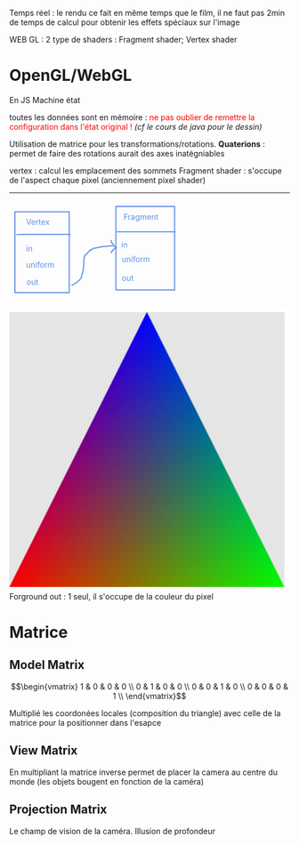 Temps réel : le rendu ce fait en même temps que le film, il ne faut pas 2min de temps de calcul pour obtenir les effets spéciaux sur l'image

WEB GL : 2 type de shaders : Fragment shader; Vertex shader


# OpenGL/WebGL

En JS
Machine état

toutes les données sont en mémoire : <span style="color: red">ne pas oublier de remettre la configuration dans l'état original !</span> _(cf le cours de java pour le dessin)_


Utilisation de matrice pour les transformations/rotations.
**Quaterions** : permet de faire des rotations aurait des axes inatégniables

vertex : calcul les emplacement des sommets
Fragment shader : s'occupe de l'aspect chaque pixel (anciennement pixel shader)

-----

<!-- #region drawnote -->
<svg id="svg" xmlns="http://www.w3.org/2000/svg" viewbox="193.8800048828125,42.400001525878906,308.79998779296875,175" style="height:175"><text font-family="inherit" font-size="14" fill="#6190e8" x="223.88" y="85.2">Vertex</text><text font-family="inherit" font-size="14" fill="#6190e8" x="223.88" y="133.2">in</text><text font-family="inherit" font-size="14" fill="#6190e8" x="223.88" y="162.8">uniform</text><text font-family="inherit" font-size="14" fill="#6190e8" x="224.68" y="193.2">out</text><rect x="350.28" y="110" fill="rgba(240, 240,240, 0.4)" stroke="#BBB" stroke-width="1"></rect><text font-family="inherit" font-size="14" fill="#6190e8" x="399.07" y="76.4">Fragment</text><text font-family="inherit" font-size="14" fill="#6190e8" x="395.07" y="126">in</text><text font-family="inherit" font-size="14" fill="#6190e8" x="395.88" y="152.4">uniform</text><text font-family="inherit" font-size="14" fill="#6190e8" x="395.88" y="186">out</text><rect x="203.88" y="62" fill="none" stroke="#6190e8" stroke-width="2" width="97.59000000000003" height="145.4" d="M 203.88 62 h 97.59000000000003 v 145.4 h -97.59000000000003 Z"></rect><rect x="385.47" y="52.4" fill="none" stroke="#6190e8" stroke-width="2" width="105.59999999999997" height="150.2" d="M 385.47 52.4 h 105.59999999999997 v 150.2 h -105.59999999999997 Z"></rect><line x1="206.27" y1="102.8" x2="303.88" y2="102.6" fill="none" stroke="#6190e8" stroke-width="2" d="M 206.27 102.8 L 303.88 102.6"></line><line x1="387.07" y1="98" x2="492.68" y2="97.8" fill="none" stroke="#6190e8" stroke-width="2" d="M 387.07 98 L 492.68 97.8"></line><path d="M 305.47,194 L 306.28,193.8 L 307.07,193.8 L 307.88,193.8 L 308.68,193 L 312.68,190.6 L 315.07,189 L 317.47,186.6 L 319.07,185.8 L 319.88,185 L 321.47,182.6 L 323.07,181 L 323.88,177.8 L 323.88,176.2 L 324.68,174.6 L 325.47,172.2 L 325.47,170.6 L 326.28,168.2 L 327.07,166.6 L 327.07,162.6 L 327.88,156.2 L 327.88,153.8 L 327.88,151.4 L 327.88,149 L 327.88,148.2 L 327.88,146.6 L 328.68,145 L 328.68,143.4 L 329.47,141.8 L 329.47,141 L 330.28,139.4 L 331.07,139.4 L 331.88,138.6 L 332.68,137.8 L 334.28,136.2 L 335.88,134.6 L 336.68,133.8 L 338.28,131.4 L 339.88,131.4 L 340.68,129.8 L 343.07,129.8 L 343.88,128.2 L 347.07,127.4 L 348.68,127.4 L 351.07,126.6 L 353.47,125.8 L 354.28,125.8 L 356.68,125.8 L 358.28,125 L 359.07,125 L 360.68,125 L 362.28,124.2 L 364.68,124.2 L 366.28,124.2 L 368.68,124.2 L 371.07,124.2 L 371.88,123.4 L 373.47,123.4 L 375.07,123.4 L 375.88,123.4 L 376.68,123.4 L 378.28,123.4 L 379.07,123.4 L 379.88,123.4 L 380.68,123.4" fill="none" stroke="#6190e8" stroke-width="2"></path>  <path d="M 375.88,114 L 376.68,113.8 L 376.68,114.6 L 377.47,115.4 L 377.47,117 L 378.28,117.8 L 379.07,119.4 L 379.88,119.4 L 380.68,120.2 L 380.68,121 L 381.47,121.8 L 382.28,122.6 L 382.28,123.4 L 383.07,124.2 L 383.88,125 L 385.47,125.8 L 386.28,125.8 L 386.28,126.6 L 384.68,127.4 L 383.88,127.4 L 383.07,128.2 L 382.28,129 L 381.47,129.8 L 380.68,130.6 L 379.88,131.4 L 379.07,131.4 L 379.07,133 L 378.28,133.8 L 377.47,133.8 L 377.47,134.6 L 376.68,135.4 L 375.88,135.4" fill="none" stroke="#6190e8" stroke-width="2"></path></svg>  
<!-- #endregion -->

![](Screen/2022-09-23-15-29-54.png)
Forground out : 1 seul, il s'occupe de la couleur du pixel

# Matrice

## Model Matrix

$$\begin{vmatrix}
1 & 0 & 0 & 0 \\
0 & 1 & 0 & 0 \\
0 & 0 & 1 & 0 \\
0 & 0 & 0 & 1 \\
\end{vmatrix}$$ 

Multiplié les coordonées locales (composition du triangle) avec celle de la matrice pour la positionner dans l'esapce

## View Matrix
En multipliant la matrice inverse permet de placer la camera au centre du monde (les objets bougent en fonction de la caméra)

## Projection Matrix
Le champ de vision de la caméra.
Illusion de profondeur

